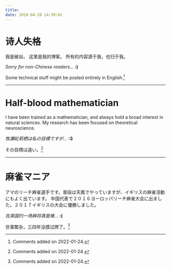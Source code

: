 ```yaml
---
title:
date: 2018-04-28 14:39:01
---
```

# 诗人失格
我是破谷。
这里是我的博客。
所有的内容源于我，也归于我。

*Sorry for non-Chinese readers...*  **:)**

Some technical stuff might be posted entirely in English.[^1]

***

# Half-blood mathematician
I have been trained as a mathematician, and always hold a broad interest in natural sciences.
My research has been focused on theoretical neuroscience.

*牧瀬紅莉栖は私の目標ですが...*  **:3**

その目標は遠い。[^1]

***

# 麻雀マニア
アマのリーチ麻雀選手です。普段は天鳳でやっていますが、イギリスの麻雀活動にもよく出ています。
中国代表で２０１６ヨーロッパリーチ麻雀大会に出ました。２０１７イギリスの大会に優勝しました。

*在英国约一场麻将真是难...*  **:(**

世事繁杂，三四年没摸过牌了。[^1]



[^1]: Comments added on 2022-01-24.
